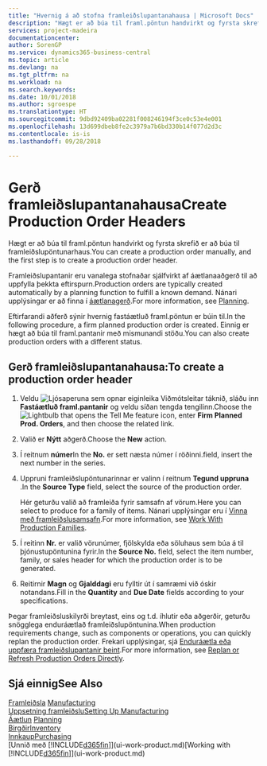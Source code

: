 ```yaml
---
title: "Hvernig á að stofna framleiðslupantanahausa | Microsoft Docs"
description: "Hægt er að búa til framl.pöntun handvirkt og fyrsta skrefið er að búa til framleiðslupöntunarhaus."
services: project-madeira
documentationcenter: 
author: SorenGP
ms.service: dynamics365-business-central
ms.topic: article
ms.devlang: na
ms.tgt_pltfrm: na
ms.workload: na
ms.search.keywords: 
ms.date: 10/01/2018
ms.author: sgroespe
ms.translationtype: HT
ms.sourcegitcommit: 9dbd92409ba02281f008246194f3ce0c53e4e001
ms.openlocfilehash: 13d699dbeb8fe2c3979a7b6bd330b14f077d2d3c
ms.contentlocale: is-is
ms.lasthandoff: 09/28/2018

---
```

# <a name="create-production-order-headers"></a><span data-ttu-id="6b560-103">Gerð framleiðslupantanahausa</span><span class="sxs-lookup"><span data-stu-id="6b560-103">Create Production Order Headers</span></span>
<span data-ttu-id="6b560-104">Hægt er að búa til framl.pöntun handvirkt og fyrsta skrefið er að búa til framleiðslupöntunarhaus.</span><span class="sxs-lookup"><span data-stu-id="6b560-104">You can create a production order manually, and the first step is to create a production order header.</span></span>

<span data-ttu-id="6b560-105">Framleiðslupantanir eru vanalega stofnaðar sjálfvirkt af áætlanaaðgerð til að uppfylla þekkta eftirspurn.</span><span class="sxs-lookup"><span data-stu-id="6b560-105">Production orders are typically created automatically by a planning function to fulfill a known demand.</span></span> <span data-ttu-id="6b560-106">Nánari upplýsingar er að finna í [áætlanagerð](production-planning.md).</span><span class="sxs-lookup"><span data-stu-id="6b560-106">For more information, see [Planning](production-planning.md).</span></span>   

<span data-ttu-id="6b560-107">Eftirfarandi aðferð sýnir hvernig fastáætluð framl.pöntun er búin til.</span><span class="sxs-lookup"><span data-stu-id="6b560-107">In the following procedure, a firm planned production order is created.</span></span> <span data-ttu-id="6b560-108">Einnig er hægt að búa til framl.pantanir með mismunandi stöðu.</span><span class="sxs-lookup"><span data-stu-id="6b560-108">You can also create production orders with a different status.</span></span>  

## <a name="to-create-a-production-order-header"></a><span data-ttu-id="6b560-109">Gerð framleiðslupantanahausa:</span><span class="sxs-lookup"><span data-stu-id="6b560-109">To create a production order header</span></span>  
1.  <span data-ttu-id="6b560-110">Veldu ![Ljósaperuna sem opnar eiginleika Viðmótsleitar](media/ui-search/search_small.png "Segðu mér hvað þú vilt gera") táknið, sláðu inn **Fastáætluð framl.pantanir** og veldu síðan tengda tengilinn.</span><span class="sxs-lookup"><span data-stu-id="6b560-110">Choose the ![Lightbulb that opens the Tell Me feature](media/ui-search/search_small.png "Tell me what you want to do") icon, enter **Firm Planned Prod. Orders**, and then choose the related link.</span></span>  
2.  <span data-ttu-id="6b560-111">Valið er **Nýtt** aðgerð.</span><span class="sxs-lookup"><span data-stu-id="6b560-111">Choose the **New** action.</span></span>  
3.  <span data-ttu-id="6b560-112">Í reitnum **númer**</span><span class="sxs-lookup"><span data-stu-id="6b560-112">In the **No.**</span></span> <span data-ttu-id="6b560-113">er sett næsta númer í röðinni.</span><span class="sxs-lookup"><span data-stu-id="6b560-113">field, insert the next number in the series.</span></span>  
4.  <span data-ttu-id="6b560-114">Uppruni framleiðslupöntunarinnar er valinn í reitnum **Tegund uppruna** .</span><span class="sxs-lookup"><span data-stu-id="6b560-114">In the **Source Type** field, select the source of the production order.</span></span>

    <span data-ttu-id="6b560-115">Hér geturðu valið að framleiða fyrir samsafn af vörum.</span><span class="sxs-lookup"><span data-stu-id="6b560-115">Here you can select to produce for a family of items.</span></span> <span data-ttu-id="6b560-116">Nánari upplýsingar eru í [Vinna með framleiðslusamsafn](production-how-work-family.md).</span><span class="sxs-lookup"><span data-stu-id="6b560-116">For more information, see [Work With Production Families](production-how-work-family.md).</span></span>
5.  <span data-ttu-id="6b560-117">Í reitinn **Nr.** er valið vörunúmer, fjölskylda eða söluhaus sem búa á til þjónustupöntunina fyrir.</span><span class="sxs-lookup"><span data-stu-id="6b560-117">In the **Source No.** field, select the item number, family, or sales header for which the production order is to be generated.</span></span>  
6.  <span data-ttu-id="6b560-118">Reitirnir **Magn** og **Gjalddagi** eru fylltir út í samræmi við óskir notandans.</span><span class="sxs-lookup"><span data-stu-id="6b560-118">Fill in the **Quantity** and **Due Date** fields according to your specifications.</span></span>  

<span data-ttu-id="6b560-119">Þegar framleiðsluskilyrði breytast, eins og t.d. íhlutir eða aðgerðir, geturðu snögglega enduráætlað framleiðslupöntunina.</span><span class="sxs-lookup"><span data-stu-id="6b560-119">When production requirements change, such as components or operations, you can quickly replan the production order.</span></span> <span data-ttu-id="6b560-120">Frekari upplýsingar, sjá [Enduráætla eða uppfæra framleiðslupantanir beint](production-how-to-replan-refresh-production-orders.md).</span><span class="sxs-lookup"><span data-stu-id="6b560-120">For more information, see [Replan or Refresh Production Orders Directly](production-how-to-replan-refresh-production-orders.md).</span></span> 

## <a name="see-also"></a><span data-ttu-id="6b560-121">Sjá einnig</span><span class="sxs-lookup"><span data-stu-id="6b560-121">See Also</span></span>  
<span data-ttu-id="6b560-122">[Framleiðsla](production-manage-manufacturing.md)  </span><span class="sxs-lookup"><span data-stu-id="6b560-122">[Manufacturing](production-manage-manufacturing.md)  </span></span>  
[<span data-ttu-id="6b560-123">Uppsetning framleiðslu</span><span class="sxs-lookup"><span data-stu-id="6b560-123">Setting Up Manufacturing</span></span>](production-configure-production-processes.md)  
<span data-ttu-id="6b560-124">[Áætlun](production-planning.md)    </span><span class="sxs-lookup"><span data-stu-id="6b560-124">[Planning](production-planning.md)    </span></span>  
[<span data-ttu-id="6b560-125">Birgðir</span><span class="sxs-lookup"><span data-stu-id="6b560-125">Inventory</span></span>](inventory-manage-inventory.md)  
[<span data-ttu-id="6b560-126">Innkaup</span><span class="sxs-lookup"><span data-stu-id="6b560-126">Purchasing</span></span>](purchasing-manage-purchasing.md)  
<span data-ttu-id="6b560-127">[Unnið með [!INCLUDE[d365fin](includes/d365fin_md.md)]](ui-work-product.md)</span><span class="sxs-lookup"><span data-stu-id="6b560-127">[Working with [!INCLUDE[d365fin](includes/d365fin_md.md)]](ui-work-product.md)</span></span>

